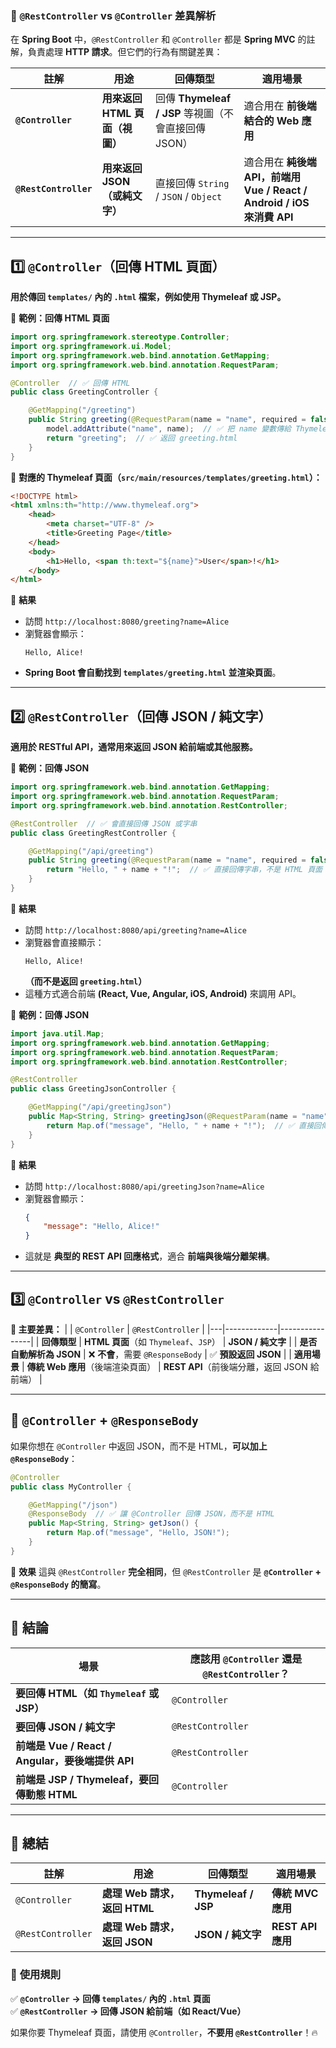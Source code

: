 ### **🚀 `@RestController` vs `@Controller` 差異解析**

在 **Spring Boot** 中，`@RestController` 和 `@Controller` 都是 **Spring MVC** 的註解，負責處理 **HTTP 請求**。但它們的行為有關鍵差異：

| 註解                  | 用途                           | 回傳類型                                             | 適用場景                                                               |
| --------------------- | ------------------------------ | ---------------------------------------------------- | ---------------------------------------------------------------------- |
| **`@Controller`**     | **用來返回 HTML 頁面（視圖）** | 回傳 **Thymeleaf / JSP** 等視圖（不會直接回傳 JSON） | 適合用在 **前後端結合的 Web 應用**                                     |
| **`@RestController`** | **用來返回 JSON（或純文字）**  | 直接回傳 `String` / `JSON` / `Object`                | 適合用在 **純後端 API，前端用 Vue / React / Android / iOS 來消費 API** |

---

## **1️⃣ `@Controller`（回傳 HTML 頁面）**

**用於傳回 `templates/` 內的 `.html` 檔案，例如使用 Thymeleaf 或 JSP。**

🔹 **範例：回傳 HTML 頁面**

```java
import org.springframework.stereotype.Controller;
import org.springframework.ui.Model;
import org.springframework.web.bind.annotation.GetMapping;
import org.springframework.web.bind.annotation.RequestParam;

@Controller  // ✅ 回傳 HTML
public class GreetingController {

    @GetMapping("/greeting")
    public String greeting(@RequestParam(name = "name", required = false, defaultValue = "World") String name, Model model) {
        model.addAttribute("name", name);  // ✅ 把 name 變數傳給 Thymeleaf
        return "greeting";  // ✅ 返回 greeting.html
    }
}
```

🔹 **對應的 Thymeleaf 頁面（`src/main/resources/templates/greeting.html`）：**

```html
<!DOCTYPE html>
<html xmlns:th="http://www.thymeleaf.org">
    <head>
        <meta charset="UTF-8" />
        <title>Greeting Page</title>
    </head>
    <body>
        <h1>Hello, <span th:text="${name}">User</span>!</h1>
    </body>
</html>
```

🔹 **結果**

-   訪問 `http://localhost:8080/greeting?name=Alice`
-   瀏覽器會顯示：
    ```
    Hello, Alice!
    ```
-   **Spring Boot 會自動找到 `templates/greeting.html` 並渲染頁面**。

---

## **2️⃣ `@RestController`（回傳 JSON / 純文字）**

**適用於 RESTful API，通常用來返回 JSON 給前端或其他服務。**

🔹 **範例：回傳 JSON**

```java
import org.springframework.web.bind.annotation.GetMapping;
import org.springframework.web.bind.annotation.RequestParam;
import org.springframework.web.bind.annotation.RestController;

@RestController  // ✅ 會直接回傳 JSON 或字串
public class GreetingRestController {

    @GetMapping("/api/greeting")
    public String greeting(@RequestParam(name = "name", required = false, defaultValue = "World") String name) {
        return "Hello, " + name + "!";  // ✅ 直接回傳字串，不是 HTML 頁面
    }
}
```

🔹 **結果**

-   訪問 `http://localhost:8080/api/greeting?name=Alice`
-   瀏覽器會直接顯示：
    ```
    Hello, Alice!
    ```
    **（而不是返回 `greeting.html`）**
-   這種方式適合前端 **(React, Vue, Angular, iOS, Android)** 來調用 API。

🔹 **範例：回傳 JSON**

```java
import java.util.Map;
import org.springframework.web.bind.annotation.GetMapping;
import org.springframework.web.bind.annotation.RequestParam;
import org.springframework.web.bind.annotation.RestController;

@RestController
public class GreetingJsonController {

    @GetMapping("/api/greetingJson")
    public Map<String, String> greetingJson(@RequestParam(name = "name", required = false, defaultValue = "World") String name) {
        return Map.of("message", "Hello, " + name + "!");  // ✅ 直接回傳 JSON
    }
}
```

🔹 **結果**

-   訪問 `http://localhost:8080/api/greetingJson?name=Alice`
-   瀏覽器會顯示：
    ```json
    {
        "message": "Hello, Alice!"
    }
    ```
-   這就是 **典型的 REST API 回應格式**，適合 **前端與後端分離架構**。

---

## **3️⃣ `@Controller` vs `@RestController`**

**📌 主要差異：**
| | `@Controller` | `@RestController` |
|---|-------------|----------------|
| **回傳類型** | **HTML 頁面**（如 `Thymeleaf`、`JSP`） | **JSON / 純文字** |
| **是否自動解析為 JSON** | ❌ **不會**，需要 `@ResponseBody` | ✅ **預設返回 JSON** |
| **適用場景** | **傳統 Web 應用**（後端渲染頁面） | **REST API**（前後端分離，返回 JSON 給前端） |

---

## **🚀 `@Controller` + `@ResponseBody`**

如果你想在 `@Controller` 中返回 JSON，而不是 HTML，**可以加上 `@ResponseBody`**：

```java
@Controller
public class MyController {

    @GetMapping("/json")
    @ResponseBody  // ✅ 讓 @Controller 回傳 JSON，而不是 HTML
    public Map<String, String> getJson() {
        return Map.of("message", "Hello, JSON!");
    }
}
```

🔹 **效果**
這與 `@RestController` **完全相同**，但 `@RestController` 是 **`@Controller` + `@ResponseBody` 的簡寫**。

---

## **🔹 結論**

| **場景**                                         | **應該用 `@Controller` 還是 `@RestController`？** |
| ------------------------------------------------ | ------------------------------------------------- |
| **要回傳 HTML（如 `Thymeleaf` 或 JSP）**         | `@Controller`                                     |
| **要回傳 JSON / 純文字**                         | `@RestController`                                 |
| **前端是 Vue / React / Angular，要後端提供 API** | `@RestController`                                 |
| **前端是 JSP / Thymeleaf，要回傳動態 HTML**      | `@Controller`                                     |

---

## **🎯 總結**

| 註解              | 用途                         | 回傳類型            | 適用場景          |
| ----------------- | ---------------------------- | ------------------- | ----------------- |
| `@Controller`     | **處理 Web 請求，返回 HTML** | **Thymeleaf / JSP** | **傳統 MVC 應用** |
| `@RestController` | **處理 Web 請求，返回 JSON** | **JSON / 純文字**   | **REST API 應用** |

### 🚀 **使用規則**

✅ **`@Controller`** **→ 回傳 `templates/` 內的 `.html` 頁面**  
✅ **`@RestController`** **→ 回傳 JSON 給前端（如 React/Vue）**

如果你要 Thymeleaf 頁面，請使用 `@Controller`，**不要用 `@RestController`**！🔥
